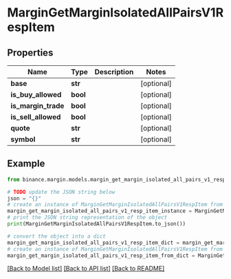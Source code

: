 # MarginGetMarginIsolatedAllPairsV1RespItem


## Properties

Name | Type | Description | Notes
------------ | ------------- | ------------- | -------------
**base** | **str** |  | [optional] 
**is_buy_allowed** | **bool** |  | [optional] 
**is_margin_trade** | **bool** |  | [optional] 
**is_sell_allowed** | **bool** |  | [optional] 
**quote** | **str** |  | [optional] 
**symbol** | **str** |  | [optional] 

## Example

```python
from binance.margin.models.margin_get_margin_isolated_all_pairs_v1_resp_item import MarginGetMarginIsolatedAllPairsV1RespItem

# TODO update the JSON string below
json = "{}"
# create an instance of MarginGetMarginIsolatedAllPairsV1RespItem from a JSON string
margin_get_margin_isolated_all_pairs_v1_resp_item_instance = MarginGetMarginIsolatedAllPairsV1RespItem.from_json(json)
# print the JSON string representation of the object
print(MarginGetMarginIsolatedAllPairsV1RespItem.to_json())

# convert the object into a dict
margin_get_margin_isolated_all_pairs_v1_resp_item_dict = margin_get_margin_isolated_all_pairs_v1_resp_item_instance.to_dict()
# create an instance of MarginGetMarginIsolatedAllPairsV1RespItem from a dict
margin_get_margin_isolated_all_pairs_v1_resp_item_from_dict = MarginGetMarginIsolatedAllPairsV1RespItem.from_dict(margin_get_margin_isolated_all_pairs_v1_resp_item_dict)
```
[[Back to Model list]](../README.md#documentation-for-models) [[Back to API list]](../README.md#documentation-for-api-endpoints) [[Back to README]](../README.md)



